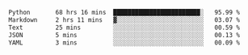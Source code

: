 <!--START_SECTION:waka-->

```txt
Python       68 hrs 16 mins  ████████████████████████░   95.99 %
Markdown     2 hrs 11 mins   ▓░░░░░░░░░░░░░░░░░░░░░░░░   03.07 %
Text         25 mins         ░░░░░░░░░░░░░░░░░░░░░░░░░   00.59 %
JSON         5 mins          ░░░░░░░░░░░░░░░░░░░░░░░░░   00.13 %
YAML         3 mins          ░░░░░░░░░░░░░░░░░░░░░░░░░   00.09 %
```

<!--END_SECTION:waka-->

